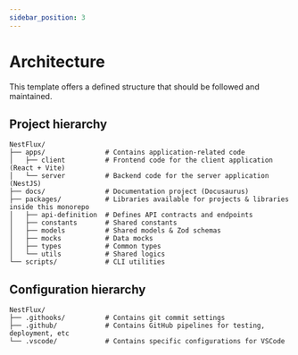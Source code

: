 ```yaml
---
sidebar_position: 3
---
```


# Architecture

This template offers a defined structure that should be followed and maintained.

## Project hierarchy

```text
NestFlux/
├── apps/               # Contains application-related code
│   ├── client          # Frontend code for the client application (React + Vite)
│   └── server          # Backend code for the server application (NestJS)
├── docs/               # Documentation project (Docusaurus)
├── packages/           # Libraries available for projects & libraries inside this monorepo
│   ├── api-definition  # Defines API contracts and endpoints
│   ├── constants       # Shared constants
│   ├── models          # Shared models & Zod schemas
│   ├── mocks           # Data mocks
│   ├── types           # Common types
│   └── utils           # Shared logics
└── scripts/            # CLI utilities
```

## Configuration hierarchy

```text
NestFlux/
├── .githooks/          # Contains git commit settings
├── .github/            # Contains GitHub pipelines for testing, deployment, etc
└── .vscode/            # Contains specific configurations for VSCode
```
